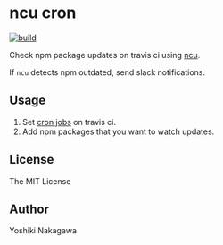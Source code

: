 # ncu cron

[![build](https://travis-ci.org/yyoshiki41/ncu-cron.svg?branch=master)](https://travis-ci.org/yyoshiki41/ncu-cron)

Check npm package updates on travis ci using [ncu](https://github.com/tjunnone/npm-check-updates).

If `ncu` detects npm outdated, send slack notifications.

## Usage

1. Set [cron jobs](https://docs.travis-ci.com/user/cron-jobs/) on travis ci.
2. Add npm packages that you want to watch updates.

## License 

The MIT License

## Author

Yoshiki Nakagawa
